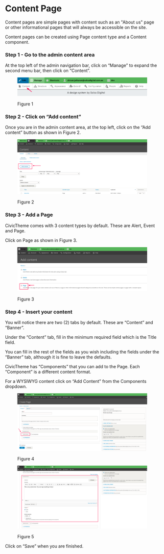 # Content Page

Content pages are simple pages with content such as an "About us" page or other informational pages that will always be accessible on the site.

Content pages can be created using Page content type and a Content component.

### Step 1 - Go to the admin content area <a href="#creatingastandardcontentpage-step1-gototheadmincontentarea" id="creatingastandardcontentpage-step1-gototheadmincontentarea"></a>

At the top left of the admin navigation bar, click on “Manage” to expand the second menu bar, then click on “Content”.

<figure><img src="../../.gitbook/assets/image (4) (2).png" alt=""><figcaption><p>Figure 1</p></figcaption></figure>

### Step 2 - Click on “Add content” <a href="#creatingastandardcontentpage-step2-clickon-addcontent" id="creatingastandardcontentpage-step2-clickon-addcontent"></a>

Once you are in the admin content area, at the top left, click on the “Add content” button as shown in Figure 2.

<figure><img src="../../.gitbook/assets/image (3) (2).png" alt=""><figcaption><p>Figure 2</p></figcaption></figure>

### Step 3 - Add a Page <a href="#creatingastandardcontentpage-step3-addapage" id="creatingastandardcontentpage-step3-addapage"></a>

CivicTheme comes with 3 content types by default. These are Alert, Event and Page.

Click on Page as shown in Figure 3.

<figure><img src="../../.gitbook/assets/image (10) (1).png" alt=""><figcaption><p>Figure 3</p></figcaption></figure>

### Step 4 - Insert your content <a href="#creatingastandardcontentpage-step4-insertyourcontent" id="creatingastandardcontentpage-step4-insertyourcontent"></a>

You will notice there are two (2) tabs by default. These are “Content” and “Banner”.

Under the “Content” tab, fill in the minimum required field which is the Title field.

You can fill in the rest of the fields as you wish including the fields under the “Banner” tab, although it is fine to leave the defaults.

CivicTheme has “Components” that you can add to the Page. Each “Component” is a different content format.

For a WYSIWYG content click on “Add Content” from the Components dropdown.

<figure><img src="../../.gitbook/assets/image (2) (2).png" alt=""><figcaption><p>Figure 4</p></figcaption></figure>

<figure><img src="../../.gitbook/assets/image (12).png" alt=""><figcaption><p>Figure 5</p></figcaption></figure>

Click on “Save” when you are finished.
